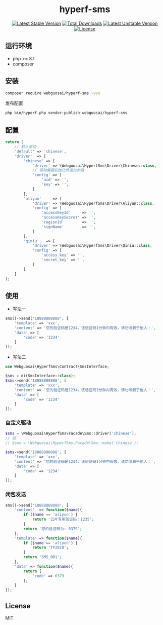 <h1 align="center">hyperf-sms</h1>

<p align="center">
<a href="https://packagist.org/packages/webguosai/hyperf-sms"><img src="https://poser.pugx.org/webguosai/hyperf-sms/v/stable" alt="Latest Stable Version"></a>
<a href="https://packagist.org/packages/webguosai/hyperf-sms"><img src="https://poser.pugx.org/webguosai/hyperf-sms/downloads" alt="Total Downloads"></a>
<a href="https://packagist.org/packages/webguosai/hyperf-sms"><img src="https://poser.pugx.org/webguosai/hyperf-sms/v/unstable" alt="Latest Unstable Version"></a>
<a href="https://packagist.org/packages/webguosai/hyperf-sms"><img src="https://poser.pugx.org/webguosai/hyperf-sms/license" alt="License"></a>
</p>


## 运行环境

- php >= 8.1
- composer

## 安装

```bash
composer require webguosai/hyperf-sms -vvv
```

发布配置

```bash
php bin/hyperf.php vendor:publish webguosai/hyperf-sms
```

## 配置

```php
return [
    // 默认驱动
    'default' => 'chinese',
    'driver'  => [
        'chinese' => [
            'driver' => \Webguosai\HyperfSms\Driver\Chinese::class,
            // 驱动需要初始化传递的参数
            'config' => [
                'uid' => '',
                'key' => '',
            ]
        ],
        'aliyun'     => [
            'driver' => \Webguosai\HyperfSms\Driver\Aliyun::class,
            'config' => [
                'accessKeyId'     => '',
                'accessKeySecret' => '',
                'regionId'        => '',
                'signName'        => '',
            ]
        ],
        'qiniu'   => [
            'driver' => \Webguosai\HyperfSms\Driver\Qiniu::class,
            'config' => [
                'access_key' => '',
                'secret_key' => '',
            ]
        ]
    ]
];
```

## 使用

- 写法一

```php
sms()->send('18888888888', [
    'template' => 'xxx',
    'content' => '您的验证码是1234，该验证码1分钟内有效，请勿泄漏于他人！',
    'data' => [
        'code' => '1234'
    ]
]);
```

- 写法二

```php
use Webguosai\HyperfSms\Contract\SmsInterface;

$sms = di(SmsInterface::class);
$sms->send('18888888888', [
    'template' => 'xxx',
    'content' => '您的验证码是1234，该验证码1分钟内有效，请勿泄漏于他人！',
    'data' => [
        'code' => '1234'
    ]
]);
```

### 自定义驱动

```php
$sms = \Webguosai\HyperfSms\Facade\Sms::driver('chinese');
// 或 
// $sms = \Webguosai\HyperfSms\Facade\Sms::make('chinese');

$sms->send('18888888888', [
    'template' => 'xxx',
    'content' => '您的验证码是1234，该验证码1分钟内有效，请勿泄漏于他人！',
    'data' => [
        'code' => '1234'
    ]
]);
```

### 闭包发送

```php
sms()->send('18888888888', [
    'content'  => function($name){
        if ($name == 'aliyun') {
            return '云片专用验证码：1235';
        }
        return '您的验证码为: 6379';
    },
    'template' => function($name){
        if ($name == 'aliyun') {
            return 'TP2818';
        }
        return 'SMS_001';
    },
    'data' => function($name){
        return [
            'code' => 6379
        ];
    }
]);
```



## License

MIT
